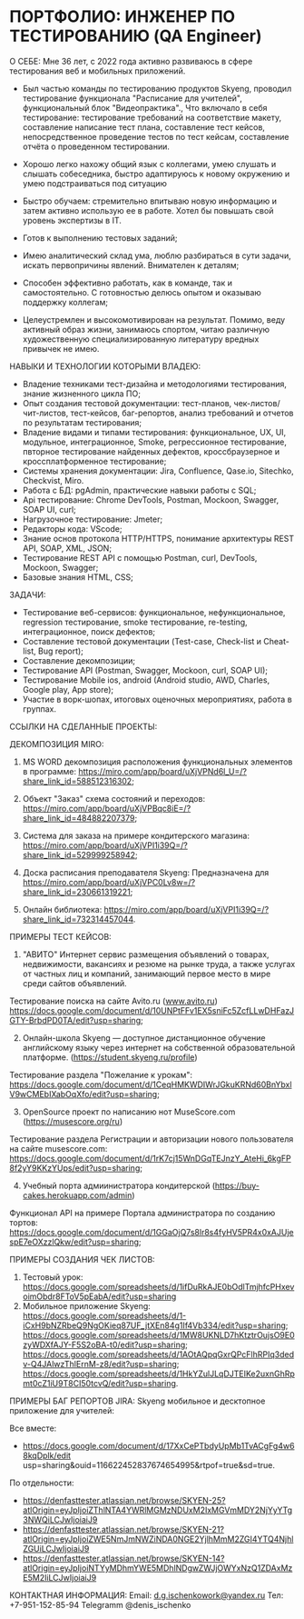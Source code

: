 # ПОРТФОЛИО: ИНЖЕНЕР ПО ТЕСТИРОВАНИЮ (QA Engineer)

О СЕБЕ: 
Мне 36 лет, с 2022 года активно развиваюсь в сфере тестирования веб и мобильных приложений.

- Был частью команды по тестированию продуктов Skyeng, проводил тестирование функционала "Расписание для учителей", функциональный блок "Видеопрактика"., Что включало в себя тестирование: тестирование требований на соответствие макету, составление написание тест плана, составление тест кейсов, непосредственное проведение тестов по тест кейсам, составление отчёта о проведенном тестировании.
          
- Хорошо легко нахожу общий язык с коллегами, умею слушать и слышать собеседника, быстро адаптируюсь к новому окружению и умею подстраиваться под ситуацию
- Быстро обучаем: стремительно впитываю новую информацию и затем активно использую ее в работе. Хотел бы повышать свой уровень экспертизы в IT.
- Готов к выполнению тестовых заданий;
- Имею аналитический склад ума, люблю разбираться в сути задачи, искать первопричины явлений. Внимателен к деталям;
- Способен эффективно работать, как в команде, так и самостоятельно. С готовностью делюсь опытом и оказываю поддержку коллегам;
- Целеустремлен и высокомотивирован на результат.
Помимо, веду активный образ жизни, занимаюсь спортом, читаю различную художественную специализированную литературу вредных привычек не имею.

НАВЫКИ И ТЕХНОЛОГИИ КОТОРЫМИ ВЛАДЕЮ:
- Владение техниками тест-дизайна и методологиями тестирования, знание жизненного цикла ПО;
- Опыт создания тестовой документации: тест-планов, чек-листов/чит-листов, тест-кейсов, баг-репортов, анализ требований и отчетов по результатам тестирования;
- Владение видами и типами тестирования: функциональное, UX, UI, модульное, интеграционное, Smoke, регрессионное тестирование, пвторное тестирование найденных дефектов, кроссбраузерное и кроссплатформенное тестирование;
- Системы хранения документации: Jira, Confluence, Qase.io, Sitechko, Checkvist, Miro.
- Работа с БД: pgAdmin, практические навыки работы с SQL;
- Api тестирование: Chrome DevTools, Postman, Mockoon, Swagger, SOAP UI, curl;
- Нагрузочное тестирование: Jmeter;
- Редакторы кода: VScode;
- Знание основ протокола HTTP/HTTPS, понимание архитектуры REST API, SOAP, XML, JSON;
- Тестирование REST API с помощью Postman, curl, DevTools, Mockoon, Swagger;
- Базовые знания HTML, CSS;

ЗАДАЧИ:
- Тестирование веб-сервисов: функциональное, нефункциональное, regression
тестирование, smoke тестирование, re-testing, интеграционное, поиск дефектов;
- Составление тестовой документации (Test-case, Check-list и Cheat-list, Bug report);
- Составление декомпозиции;
- Тестирование API (Postman, Swagger, Mockoon, curl, SOAP UI);
- Тестирование Mobile ios, android (Android studio, AWD, Charles, Google play, App store);
- Участие в ворк-шопах, итоговых оценочных мероприятиях, работа в группах.

 ССЫЛКИ НА СДЕЛАННЫЕ ПРОЕКТЫ:
 
 ДЕКОМПОЗИЦИЯ MIRO: 
 1) MS WORD декомпозиция расположения функциональных элементов в программе:
    https://miro.com/app/board/uXjVPNd6l_U=/?share_link_id=588512316302;
    
 2) Объект "Заказ" схема состояний и переходов:
    https://miro.com/app/board/uXjVPBqc8iE=/?share_link_id=484882207379;
    
 3) Система для заказа на примере кондитерского магазина: 
    https://miro.com/app/board/uXjVPI1i39Q=/?share_link_id=529999258942;
    
 4) Доска расписания преподавателя Skyeng: Предназначена для 
    https://miro.com/app/board/uXjVPC0Lv8w=/?share_link_id=230661319221;
    
 5) Онлайн библиотека:
    https://miro.com/app/board/uXjVPI1i39Q=/?share_link_id=732314457044.
 
 ПРИМЕРЫ ТЕСТ КЕЙСОВ:
 1) "АВИТО" Интернет сервис размещения объявлений о товарах, недвижимости, вакансиях и резюме на рынке труда, а также услугах от частных лиц и компаний, занимающий первое место в мире среди сайтов объявлений. 

 Тестирование поиска на сайте Avito.ru (www.avito.ru) 
 https://docs.google.com/document/d/10UNPtFFv1EX5sniFc5ZcfLLwDHFazJGTY-BrbdPD0TA/edit?usp=sharing;
   
 2) Онлайн-школа Skyeng — доступное дистанционное обучение английскому языку через интернет на собственной образовательной платформе. (https://student.skyeng.ru/profile)

 Тестирование раздела "Пожелание к урокам":  https://docs.google.com/document/d/1CeqHMKWDIWrJGkuKRNd60BnYbxlV9wCMEbIXabOqXfo/edit?usp=sharing;
  
 3) OpenSource проект по написанию нот MuseScore.com (https://musescore.org/ru)
 
Тестирование раздела Регистрации и авторизации нового пользователя на сайте musescore.com: https://docs.google.com/document/d/1rK7cj15WnDGqTEJnzY_AteHi_6kgFP8f2yY9KKzYUps/edit?usp=sharing;
    
 4) Учебный порта адмиинистратора кондитерской (https://buy-cakes.herokuapp.com/admin)

Функционал API на примере Портала администратора по созданию тортов: https://docs.google.com/document/d/1GGaOjQ7s8lr8s4fyHV5PR4x0xAJUjespE7eOXzzlQkw/edit?usp=sharing;
 
  ПРИМЕРЫ СОЗДАНИЯ ЧЕК ЛИСТОВ:
  1) Тестовый урок: https://docs.google.com/spreadsheets/d/1ifDuRkAJE0bOdlTmjhfcPHxevoimObdr8FToV5pEabA/edit?usp=sharing
  2) Мобильное приложение Skyeng: https://docs.google.com/spreadsheets/d/1-iCxH9bNZRbeQ9NgOKieq87UF_jtXEn84g1If4Vb334/edit?usp=sharing;
                                  https://docs.google.com/spreadsheets/d/1MW8UKNLD7hKtztrOujsO9E0zyWDXfAJY-F5S2oBA-t0/edit?usp=sharing;
                                  https://docs.google.com/spreadsheets/d/1AOtAQpqGxrQPcFlhRPIq3dedv-Q4JAlwzThlErnM-z8/edit?usp=sharing;
                                  https://docs.google.com/spreadsheets/d/1HkYZulJLqDJTEIKe2uxnGhRpmt0cZ1iU9T8CI50tcvQ/edit?usp=sharing.

  ПРИМЕРЫ БАГ РЕПОРТОВ JIRA:
  Skyeng мобильное и десктопное приложение для учителей: 
  
  Все вместе:
  - https://docs.google.com/document/d/17XxCePTbdyUpMb1TvACgFg4w68kqDplk/edit usp=sharing&ouid=116622452837674654995&rtpof=true&sd=true.
  
  По отдельности: 
  - https://denfasttester.atlassian.net/browse/SKYEN-25?atlOrigin=eyJpIjoiZThlNTA4YWRlMGMzNDUxM2IxMGVmMDY2NjYyYTg3NWQiLCJwIjoiaiJ9
  - https://denfasttester.atlassian.net/browse/SKYEN-21?atlOrigin=eyJpIjoiZWE5NmJmNWZiNDA0NGE2YjlhMmM2ZGI4YTQ4NjhlZGUiLCJwIjoiaiJ9
  - https://denfasttester.atlassian.net/browse/SKYEN-14?atlOrigin=eyJpIjoiNTYyMDhmYWE5MDhlNDgwZWJjOWYxNzQ1ZDAxMzE5M2IiLCJwIjoiaiJ9
     
  
 КОНТАКТНАЯ ИНФОРМАЦИЯ:
 Email: d.g.ischenkowork@yandex.ru
 Тел: +7-951-152-85-94
 Telegramm @denis_ischenko
 
   
